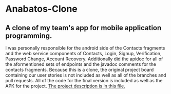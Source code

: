 # Anabatos-Clone
## A clone of my team's app for mobile application programming.

I was personally responsible for the android side of the Contacts fragments and the web service components of Contacts, Login, Signup, Verification, Password Change, Account Recovery. Additionally did the apidoc for all of the aformentioned sets of endpoints and the javadoc comments for the contacts fragments. Because this is a clone, the original project board containing our user stories is not included as well as all of the branches and pull requests. All of the code for the final version is included as well as the APK for the project. [The project description is in this file.](https://github.com/IJones52/Anabatos-Clone/files/6683105/TCSS450.Project.Description.2021sp.pdf)
